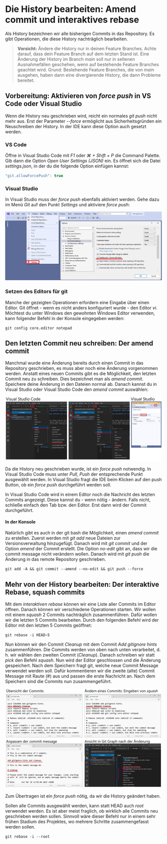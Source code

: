 # Die History bearbeiten: Amend commit und interaktives rebase

Als History bezeichnen wir alle bisherigen Commits in das Repository.
Es gibt Operationen, die diese History nachträglich bearbeiten.

> **Vorsicht:** Ändere die History nur in deinen Feature Branches.
> Achte darauf, dass dein Feature Branch auf dem letzten Stand ist.
> Eine Änderung der History im Branch *main* soll nur in seltenen Ausnahmefällen geschehen, wenn auf bestehende Feature Branches geachtet wird.
> Grund: Bestehende Feature Branches, die von *main* ausgehen, haben dann eine divergierende History, die dann Probleme bereitet.

## Vorbereitung: Aktivieren von *force push* in VS Code oder Visual Studio

Wenn die History neu geschrieben wird, reicht ein normales *git push* nicht mehr aus.
Erst der Parameter *--force* ermöglicht aus Sicherheitsgründen ein Neuschreiben der History.
In der IDE kann diese Option auch gesetzt werden.

### VS Code

Öffne in Visual Studio Code mit *F1* oder *⌘ + Shift + P* die Command Palette.
Gib dann die Option *Open User Settings (JSON)* ein.
Es öffnet sich die Datei *settings.json*, in der du die folgende Option einfügen kannst:

```javascript
"git.allowForcePush": true
```

### Visual Studio

In Visual Studio muss der *force push* ebenfalls aktiviert werden.
Gehe dazu im Menü *Git* auf den Punkt *Settings* und aktiviere *force push*:

![](vs_enable_force_push_0733.png)

### Setzen des Editors für git

Manche der gezeigten Operationen erfordern eine Eingabe über einen Editor.
Git öffnet - wenn es nicht anders konfiguriert wurde - den Editor *vi*.
Möchtest du unter Windows den gewohnten Windows Editor verwenden, kann folgender Befehl in der Konsole eingegeben werden:

```
git config core.editor notepad
```

## Den letzten Commit neu schreiben: Der amend commit

Manchmal wurde eine Änderung bereits durch einen Commit in das Repository geschrieben, es muss aber noch eine Änderung vorgenommen werden.
Anstatt eines neuen Commits gibt es die Möglichkeit, den letzten Commit neu zu schreiben.
Dies bezeichnet man als *amend commit*.
Speichere deine Änderung in den Dateien normal ab.
Danach kannst du in Visual Studio oder Visual Studio Code den *amend commit* auswählen:

![](amend_commit_0756.png)

Da die History neu geschrieben wurde, ist ein *force push* notwendig.
In Visual Studio Code muss unter *Pull, Push* der entsprechende Punkt ausgewählt werden.
In Visual Studio fragt die IDE beim Klicken auf den push Button, ob ein *force push* durchgeführt werden soll.

In Visual Studio Code wird in einem Editor noch die Nachricht des letzten Commits angezeigt.
Diese kannst du - wenn nötig - ändern.
Falls nicht, schließe einfach den Tab bzw. den Editor.
Erst dann wird der Commit durchgeführt.

#### In der Konsole

Natürlich gibt es auch in der git bash die Möglichkeit, einen *amend commit* zu erstellen.
Zuerst werden mit *git add* neue Dateien zur Versionsverwaltung hinzugefügt.
Danach wird mit *git commit* und der Option *amend* der Commit erstellt.
Die Option *no-edit* gibt an, dass wir die commit message nicht verändern wollen.
Danach wird mit *git push* die Änderung in das remote Repository geschrieben.

```
git add -A && git commit --amend --no-edit && git push --force
```

## Mehr von der History bearbeiten: Der interaktive Rebase, squash commits

Mit dem *interaktiven rebase* können wir eine Liste aller Commits im Editor öffnen.
Danach können wir verschiedene Operationen starten. Wir wollen mit einem *squash* 2 Commits nachträglich zusammenführen.
Dafür wollen wir die letzten 5 Commits bearbeiten.
Durch den folgenden Befehl wird der Editor mit den letzten 5 Commits geöffnet:

```
git rebase -i HEAD~5
```

Nun können wir den Commit *Cleanup* mit dem Commit *Add gitignore hints* zusammenführen.
Die Commits werden von oben nach unten verarbeitet, d. h. wir wählen den zweiten Commit (*Cleanup*).
Danach schreiben wir statt *pick* den Befehl *squash*.
Nun wird der Editor geschlossen und die Änderung gespeichert.
Nach dem Speichern fragt git, welche neue Commit Message verwendet werden soll.
Dafür kommentieren wir die zweite (alte) Commit Message mit Raute (#) aus und passen die erste Nachricht an.
Nach dem Speichern sind die Commits nun zusammengeführt.

![](squash_commit_0903.png)

Zum Übertragen ist ein *force push* nötig, da wir die History geändert haben.

Sollen alle Commits ausgewählt werden, kann statt HEAD auch *root* verwendet werden.
Es ist aber meist fraglich, ob wirklich alle Commits neu geschrieben werden sollen.
Sinnvoll wäre dieser Befehl nur in einem sehr frühen Stadium des Projektes, wo mehrere Schritte zusammengefasst werden sollen.

```
git rebase -i --root
```
